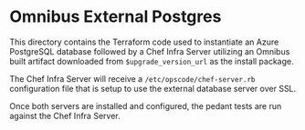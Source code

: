# Omnibus External Postgres

This directory contains the Terraform code used to instantiate an Azure PostgreSQL database followed by a Chef Infra Server utilizing an Omnibus built artifact downloaded from `$upgrade_version_url` as the install package.

The Chef Infra Server will receive a `/etc/opscode/chef-server.rb` configuration file that is setup to use the external database server over SSL.

Once both servers are installed and configured, the pedant tests are run against the Chef Infra Server.
